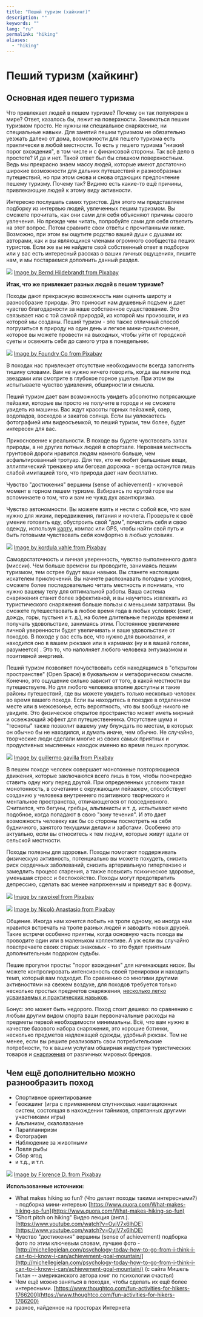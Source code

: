 ```yaml
---
title: "Пеший туризм (хайкинг)"
description: ""
keywords: ""
lang: "ru"
permalink: "hiking"
aliases:
  - "hiking"
---
```


# Пеший туризм (хайкинг)

## Основная идея пешего туризма

Что привлекает людей в пешем туризме? Почему он так популярен в мире? Ответ, казалось бы, лежит на поверхности. Заниматься пешим туризмом просто. Не нужны ни специальное снаряжение, ни специальные навыки. Для занятий пешим туризмом не обязательно уезжать далеко от дома, возможности для пешего туризма есть практически в любой местности. То есть у пешего туризма "низкий порог вхождения", в том числе и с финансовой стороны. Так всё дело в простоте? И да и нет. Такой ответ был бы слишком поверхностным. Ведь мы прекрасно знаем массу людей, которые имеют достаточно широкие возможности для дальних путешествий и разнообразных путешествий, но при этом снова и снова отдающих предпочтение пешему туризму. Почему так? Видимо есть какие-то ещё причины, привлекающие людей к этому виду активности.

Интересно послушать самих туристов. Для этого мы представляем подборку из интервью людей, увлеченных пешим туризмом. Вы сможете прочитать, как они сами для себя объясняют причины своего увлечения. Но прежде чем читать, попробуйте сами для себя ответить на этот вопрос. Потом сравните свои ответы с прочитанными ниже. Возможно, при этом вы ощутите родство вашей души с душами их авторами, как и вы являющихся членами огромного сообщества пеших туристов. Если же вы не найдете свой собственный ответ в подборке или у вас есть интересный рассказ о ваших личных ощущениях, пишите нам, и мы постараемся дополнить данный раздел.

[![](../images/pixabay/hike-663337_640.jpg)](../images/pixabay/hike-663337_1280.jpg) [Image by Bernd Hildebrandt from Pixabay](https://pixabay.com/photos/hike-lunar-landscape-tenerife-663337/)

**Итак, что же привлекает разных людей в пешем туризме?**

Походы дают прекрасную возможность нам оценить широту и разнообразие природы. Это приносит нам душевный подъем и дает чувство благодарности за наше собственноe существование. Это связывает нас с той самой природой, из которой мы произошли, и из которой мы созданы. Пеший туризм - это также отличный способ погрузиться в природу на один день и легкое мини-приключение, которое вы можете провести на выходных, чтобы уйти от городской суеты и освежить себя до самого утра в понедельник.

[![](../images/pixabay/hike-863454_640.jpg)](../images/pixabay/hike-863454_1280.jpg) [Image by Foundry Co from Pixabay](https://pixabay.com/photos/hike-hikers-scene-climb-boyfriend-863454/)

В походах нас привлекает отсутствие необходимости всегда заполнять тишину словами. Вам не нужно ничего говорить, когда вы лежите под звездами или смотрите в глубокое горное ущелье. При этом вы испытываете чувство удивления, обширности и смысла.

Пеший туризм дает вам возможность увидеть абсолютно потрясающие пейзажи, которые вы просто не получите в городе и не сможете увидеть из машины. Вас ждут красоты горных пейзажей, озер, водопадов, восходов и закатов солнца. Если вы увлекаетесь фотографией или видеосъемкой, то пеший туризм, тем более, будет интересен для вас.

Прикосновение к реальности. В походе вы будете чувствовать запах природы, а не других потных людей в спортзале. Неровная местность грунтовой дороги нравится людям намного больше, чем асфальтированный тротуар. Для тех, кто не любит фальшивые вещи, эллиптический тренажер или беговая дорожка - всегда останутся лишь слабой имитацией того, что природа дает нам бесплатно.

Чувство "достижения" вершины (sense of achievement) - ключевой момент в горном пешем туризме. Взбираясь по крутой горе вы вспоминаете о том, что и вам не чужд дух авантюризма.

Чувство автономности. Вы можете взять и нести с собой все, что вам нужно для жизни, передвижения, питания и ночлега. Проверьте к своё умение готовить еду, обустроить свой "дом", почистить себя и свою одежду, используя [карту](maps), компас или GPS, чтобы найти свой путь и быть готовыми чувствовать себя комфортно в любых условиях.

[![](../images/pixabay/almsee-3507818_640.jpg)](../images/pixabay/almsee-3507818_1280.jpg) [Image by kordula vahle from Pixabay](https://pixabay.com/photos/almsee-schladming-lake-nature-3507818/)

Самодостаточность и личная уверенность, чувство выполненного долга (миссии). Чем больше времени вы проводите, занимаясь пешим туризмом, тем острее будут ваши навыки. Вы станете настоящим искателем приключений. Вы начнете распознавать погодные условия, сможете более последовательно читать местность и понимать, что нужно вашему телу для оптимальной работы. Ваша система снаряжения станет более эффективной, и вы научитесь извлекать из туристического снаряжения больше пользы с меньшими затратами. Вы сможете путешествовать в любое время года в любых условиях (снег, дождь, горы, пустыня и т. д.), на более длительные периоды времени и получать удовольствие, занимаясь этим. Постоянное увеличение личной уверенности будет увеличивать и ваше удовольствие от походов. В походе у вас есть все, что нужно для выживания, и находится оно в вашем рюкзаке или в карманах (ну и в вашей голове, разумеется) . Это то, что наполняет любого человека энтузиазмом и позитивной энергией.

Пеший туризм позволяет почувствовать себя находящимся в "открытом пространстве" (Open Space) в буквальном и метафорическом смысле. Конечно, это ощущение сильно зависит от того, в какой местности вы путешествуете. Но для любого человека вполне доступны и такие районы путешествий, где вы можете увидеть только несколько человек во время вашего похода. Если вы находитесь в поездке в отдаленном месте или в межсезонье, есть вероятность, что вы вообще никого не увидите. Это физическое открытое пространство может иметь мирный и освежающий эффект для путешественника. Отсутствие шума и "тесноты" также позволит вашему уму блуждать по местам, в которых он обычно бы не находился, и думать иначе, чем обычно. Не случайно, творческие люди сделали многие из своих самых приятных и продуктивных мысленных находок именно во время пеших прогулок.

[![](../images/pixabay/caminito-del-rey-2227526_640.jpg)](../images/pixabay/caminito-del-rey-2227526_1280.jpg) [Image by guillermo gavilla from Pixabay](https://pixabay.com/photos/caminito-del-rey-malaga-adventure-2227526/)

В пешем походе человек совершает монотонные повторяющиеся движения, которые заключаются всего лишь в том, чтобы поочередно ставить одну ногу перед другой. При определенных условиях такая монотонность, в сочетании с окружающим пейзажем, способствует созданию у человека внутреннего позитивного творческого и ментальное пространства, отличающегося от повседневного. Считается, что бегуны, гребцы, альпинисты и т. д. испытывают нечто подобное, когда попадают в свою "зону течения". И это дает возможность человеку как бы со стороны посмотреть на себя будничного, занятого текущими делами и заботами. Особенно это актуально, если вы относитесь к тем людям, которые живут вдали от сельской местности.

Походы полезны для здоровья. Походы помогают поддерживать физическую активность, потенциально вы можете похудеть, снизить риск сердечных заболеваний, снизить артериальную гипертензию и замедлить процесс старения, а также повысить психическое здоровье, уменьшая стресс и беспокойство. Походы могут предотвратить депрессию, сделать вас менее напряженным и приведут вас в форму.

[![](../images/pixabay/freedom-2768515_640.jpg)](../images/pixabay/freedom-2768515_1280.jpg) [Image by rawpixel from Pixabay](https://pixabay.com/photos/freedom-travel-hiking-together-2768515/)

[![](../images/pixabay/freedom-1681696_640.jpg)](../images/pixabay/freedom-1681696_1280.jpg) [Image by Nicolò Anastasio from Pixabay](https://pixabay.com/photos/freedom-fly-dream-empty-infinite-1681696/)

Общение. Иногда нам хочется побыть на тропе одному, но иногда нам нравится встречать на тропе разных людей и заводить новых друзей. Такие встречи особенно приятны, когда основную часть похода вы проводите один или в маленьком коллективе. А уж если вы случайно повстречаете своих старых знакомых - то это будет приятным дополнительным подарком судьбы.

Пешие прогулки просты: "порог вхождения" для начинающих низок. Вы можете контролировать интенсивность своей тренировки и находить темп, который вам подходит. По сравнению со многими другими активностями на свежем воздухе, для походов требуется только несколько простых предметов снаряжения, [несколько легко усваиваемых и практических навыков](rules).

Бонус: это может быть недорого. Поход стоит дешево: по сравнению с любым другим видом спорта ваши первоначальные расходы на предметы первой необходимости минимальны. Всё, что вам нужно в качестве базового набора снаряжения, это хорошие ботинки, несколько предметов надлежащей одежды, удобный рюкзак. Тем не менее, если вы решите реализовать свои потребительские потребности, то к вашим услугам обширная индустрия туристических товаров и [снаряжения](equipment) от различных мировых брендов.

## Чем ещё дополнительно можно разнообразить поход

* Спортивное ориентирование
* Геокэшинг (игра с применением спутниковых навигационных систем, состоящая в нахождении тайников, спрятанных другими участниками игры)
* Альпинизм, скалолазание
* Парапланиризм
* Фотография
* Наблюдение за животными
* Ловля рыбы
* Сбор ягод
* и т.д., и т.п.

[![](../images/pixabay/alps-2947165_640.jpg)](../images/pixabay/alps-2947165_1280.jpg) [Image by Florence D. from Pixabay](https://pixabay.com/photos/alps-flower-mountain-ski-light-2947165/)

**Использованные источники:**

* What makes hiking so fun? (Что делает походы такими интересными?) - подборка мини-интервью [https://www.quora.com/What-makes-hiking-so-fun](https://www.quora.com/What-makes-hiking-so-fun)
* "Short pitch on hiking" Видео лекция (англ.). [https://www.youtube.com/watch?v=OyjV7x6IhDE](https://www.youtube.com/watch?v=OyjV7x6IhDE)
* Чувство "достижения" вершины (sense of achievement) подборка фото по этим ключевым словам, лучшее фото - [http://michellegielan.com/psychology-today-how-to-go-from-i-think-i-can-to-i-know-i-can/achievement-goal-mountain/](http://michellegielan.com/psychology-today-how-to-go-from-i-think-i-can-to-i-know-i-can/achievement-goal-mountain/) (с сайта Мишель Гилан -- американского автора книг по психологии счастья)
* Чем ещё можно заняться в походах, чтобы сделать их ещё более интересными. [https://www.thoughtco.com/fun-activities-for-hikers-1766200](https://www.thoughtco.com/fun-activities-for-hikers-1766200)
* разное, найденное на просторах Интернета
